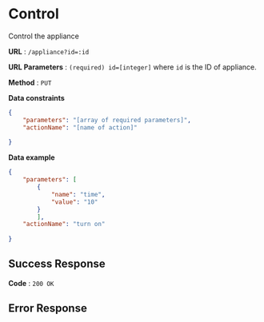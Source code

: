 # Control #

Control the appliance

**URL** : `/appliance?id=:id`

**URL Parameters** : `(required) id=[integer]` where `id` is the ID of appliance.

**Method** : `PUT`

**Data constraints**

```json
{
    "parameters": "[array of required parameters]",
    "actionName": "[name of action]"
	
}
```

**Data example**

```json
{
    "parameters": [
    	{
    		"name": "time",
    		"value": "10"
    	}
    	],
    "actionName": "turn on"
	
}
```

## Success Response

**Code** : `200 OK`

## Error Response